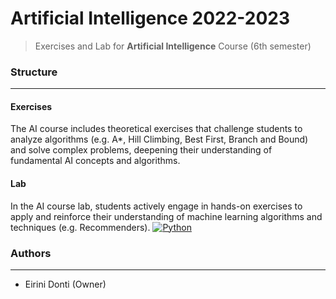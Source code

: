 # Artificial Intelligence 2022-2023
> Exercises and Lab for **Artificial Intelligence** Course (6th semester)

### Structure
---
#### Exercises

The AI course includes theoretical exercises that challenge students to analyze algorithms (e.g. A*, Hill Climbing, Best First, Branch and Bound) and solve complex problems, deepening their understanding of fundamental AI concepts and algorithms.
    
#### Lab

In the AI course lab, students actively engage in hands-on exercises to apply and reinforce their understanding of machine learning algorithms and techniques (e.g. Recommenders). [![Python](https://img.shields.io/badge/-Python-3776AB?logo=python&logoColor=white)](https://www.python.org/)

### Authors
---

- Eirini Donti (Owner)

<!-- ### License
--- -->

